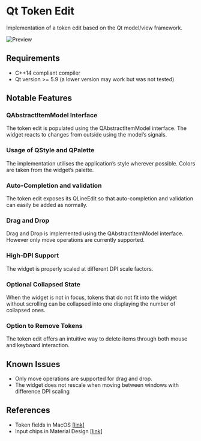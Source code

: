 # Qt Token Edit

Implementation of a token edit based on the Qt model/view framework. 

![Preview](images/tokenedit_preview.gif)


## Requirements

* C++14 compliant compiler 
* Qt version >= 5.9 (a lower version may work but was not tested)




## Notable Features

### QAbstractItemModel Interface

The token edit is populated using the QAbstractItemModel interface. The widget reacts to changes from outside using the model’s signals.



### Usage of QStyle and QPalette

The implementation utilises the application’s style wherever possible. Colors are taken from the widget’s palette.



### Auto-Completion and validation

The token edit exposes its QLineEdit so that auto-completion and validation can easily be added as normally.



### Drag and Drop

Drag and Drop is implemented using the QAbstractItemModel interface. However only move operations are currently supported.



### High-DPI Support

The widget is properly scaled at different DPI scale factors.



### Optional Collapsed State

When the widget is not in focus, tokens that do not fit into the widget without scrolling can be collapsed into one displaying the number of collapsed ones.



### Option to Remove Tokens

The token edit offers an intuitive way to delete items through both mouse and keyboard interaction.



## Known Issues

- Only move operations are supported for drag and drop.
- The widget does not rescale when moving between windows with difference DPI scaling



## References

- Token fields in MacOS [[link]](https://developer.apple.com/design/human-interface-guidelines/macos/fields-and-labels/token-fields/)
- Input chips in Material Design [[link]](https://material.io/components/chips/#input-chips)

